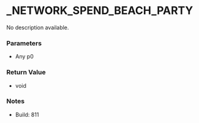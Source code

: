 # _NETWORK_SPEND_BEACH_PARTY

No description available.

### Parameters
* Any p0

### Return Value
* void

### Notes
* Build: 811

